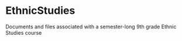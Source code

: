 # EthnicStudies
Documents and files associated with a semester-long 9th grade Ethnic Studies course
